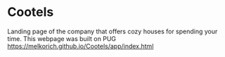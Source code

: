 # Cootels
Landing page of the company that offers cozy houses for spending your time. This webpage was built on PUG
https://melkorich.github.io/Cootels/app/index.html 
